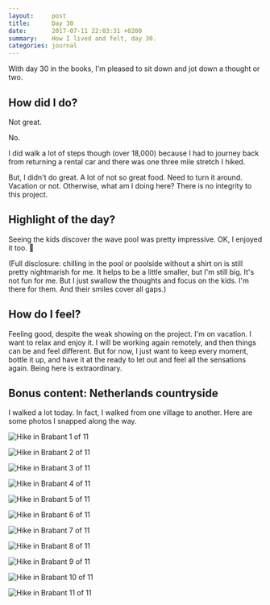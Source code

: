 ```yaml
---
layout:     post
title:      Day 30
date:       2017-07-11 22:03:31 +0200
summary:    How I lived and felt, day 30.
categories: journal
---
```


With day 30 in the books, I'm pleased to sit down and jot down a thought or two.

## How did I do?

Not great.

No.

I did walk a lot of steps though (over 18,000) because I had to journey back from returning a rental car and there was one three mile stretch I hiked.

But, I didn't do great. A lot of not so great food. Need to turn it around. Vacation or not. Otherwise, what am I doing here? There is no integrity to this project.

## Highlight of the day?

Seeing the kids discover the wave pool was pretty impressive. OK, I enjoyed it too. 🤗

(Full disclosure: chilling in the pool or poolside without a shirt on is still pretty nightmarish for me. It helps to be a little smaller, but I'm still big. It's not fun for me. But I just swallow the thoughts and focus on the kids. I'm there for them. And their smiles cover all gaps.)

## How do I feel?

Feeling good, despite the weak showing on the project. I'm on vacation. I want to relax and enjoy it. I will be working again remotely, and then things can be and feel different. But for now, I just want to keep every moment, bottle it up, and have it at the ready to let out and feel all the sensations again. Being here is extraordinary.

## Bonus content: Netherlands countryside

I walked a lot today. In fact, I walked from one village to another. Here are some photos I snapped along the way.

![Hike in Brabant 1 of 11](/images/2017-07-11-Hike-In-Brabant-01.jpg)

![Hike in Brabant 2 of 11](/images/2017-07-11-Hike-In-Brabant-02.jpg)

![Hike in Brabant 3 of 11](/images/2017-07-11-Hike-In-Brabant-03.jpg)

![Hike in Brabant 4 of 11](/images/2017-07-11-Hike-In-Brabant-04.jpg)

![Hike in Brabant 5 of 11](/images/2017-07-11-Hike-In-Brabant-05.jpg)

![Hike in Brabant 6 of 11](/images/2017-07-11-Hike-In-Brabant-06.jpg)

![Hike in Brabant 7 of 11](/images/2017-07-11-Hike-In-Brabant-07.jpg)

![Hike in Brabant 8 of 11](/images/2017-07-11-Hike-In-Brabant-08.jpg)

![Hike in Brabant 9 of 11](/images/2017-07-11-Hike-In-Brabant-09.jpg)

![Hike in Brabant 10 of 11](/images/2017-07-11-Hike-In-Brabant-10.jpg)

![Hike in Brabant 11 of 11](/images/2017-07-11-Hike-In-Brabant-11.jpg)